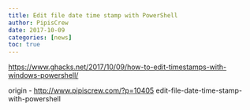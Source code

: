 ```yaml
---
title: Edit file date time stamp with PowerShell
author: PipisCrew
date: 2017-10-09
categories: [news]
toc: true
---
```


https://www.ghacks.net/2017/10/09/how-to-edit-timestamps-with-windows-powershell/

origin - http://www.pipiscrew.com/?p=10405 edit-file-date-time-stamp-with-powershell